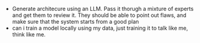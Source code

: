 - Generate architecure using an LLM. Pass it thorugh a mixture of experts and get them to review it. They should be able to point out flaws, and make sure that the system starts from a good plan
- can i train a model locally using my data, just training it to talk like me, think like me. 
